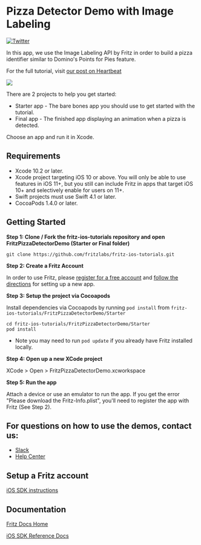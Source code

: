 # Pizza Detector Demo with Image Labeling

[![Twitter](https://img.shields.io/badge/twitter-@fritzlabs-blue.svg?style=flat)](http://twitter.com/fritzlabs)

In this app, we use the Image Labeling API by Fritz in order to build a pizza identifier similar to Domino's Points for Pies feature.

For the full tutorial, visit [our post on Heartbeat](https://heartbeat.fritz.ai/recreate-dominos-points-for-pies-app-on-ios-with-fritz-image-labeling-2ed23398e1c2)

![](images/pizza.gif)

There are 2 projects to help you get started:

- Starter app - The bare bones app you should use to get started with the tutorial.
- Final app - The finished app displaying an animation when a pizza is detected.

Choose an app and run it in Xcode.

## Requirements

- Xcode 10.2 or later.
- Xcode project targeting iOS 10 or above. You will only be able to use features in iOS 11+, but you still can include Fritz in apps that target iOS 10+ and selectively enable for users on 11+.
- Swift projects must use Swift 4.1 or later.
- CocoaPods 1.4.0 or later.

## Getting Started

**Step 1: Clone / Fork the fritz-ios-tutorials repository and open FritzPizzaDetectorDemo (Starter or Final folder)**

```
git clone https://github.com/fritzlabs/fritz-ios-tutorials.git
```

**Step 2: Create a Fritz Account**

In order to use Fritz, please [register for a free account](https://app.fritz.ai/register) and [follow the directions](https://docs.fritz.ai/develop/get-started-sdk.html) for setting up a new app.

**Step 3: Setup the project via Cocoapods**

Install dependencies via Cocoapods by running `pod install` from `fritz-ios-tutorials/FritzPizzaDetectorDemo/Starter`

```
cd fritz-ios-tutorials/FritzPizzaDetectorDemo/Starter
pod install
```

- Note you may need to run `pod update` if you already have Fritz installed locally.

**Step 4: Open up a new XCode project**

XCode > Open > FritzPizzaDetectorDemo.xcworkspace

**Step 5: Run the app**

Attach a device or use an emulator to run the app. If you get the error "Please download the Fritz-Info.plist", you'll need to register the app with Fritz (See Step 2).

## For questions on how to use the demos, contact us:

- [Slack](https://heartbeat-by-fritz.slack.com/join/shared_invite/enQtMzY5OTM1MzgyODIzLTZhNTFjYmRiODU0NjZjNjJlOGRjYzI2OTIwY2M4YTBiNjM1ODU1ZmU3Y2Q2MmMzMmI2ZTIzZjQ1ZWI3NzBkZGU)
- [Help Center](https://docs.fritz.ai/help-center/index.html)

## Setup a Fritz account

[iOS SDK instructions](https://docs.fritz.ai/develop/get-started-sdk.html)

## Documentation

[Fritz Docs Home](https://docs.fritz.ai/)

[iOS SDK Reference Docs](https://docs.fritz.ai/iOS/latest/index.html)
